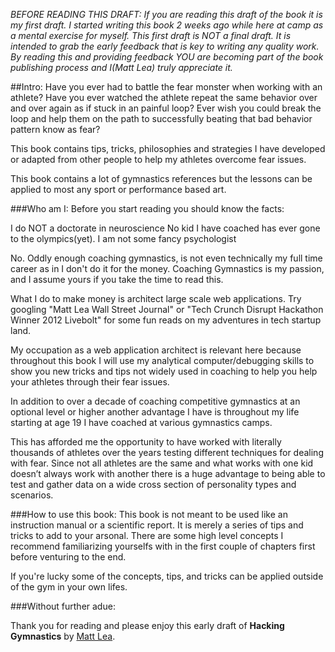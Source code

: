 _BEFORE READING THIS DRAFT: If you are reading this draft of the book it is my first draft. I started writing this book 2 weeks ago while here at camp as a mental exercise for myself. This first draft is NOT a final draft. It is intended to grab the early feedback that is key to writing any quality work. By reading this and providing feedback YOU are becoming part of the book publishing process and I(Matt Lea) truly appreciate it._


##Intro:
Have you ever had to battle the fear monster when working with an athlete? Have you ever watched the athlete repeat the same behavior over and over again as if stuck in an painful loop? Ever wish you could break the loop and help them on the path to successfully beating that bad behavior pattern know as fear?

This book contains tips, tricks, philosophies and strategies I have developed or adapted from other people to help my athletes overcome fear issues. 

This book contains a lot of gymnastics references but the lessons can be applied to most any sport or performance based art.

###Who am I:
Before you start reading you should know the facts:

 I do NOT a doctorate in neuroscience
No kid I have coached has ever gone to the olympics(yet).
I am not some fancy psychologist

No. Oddly enough coaching gymnastics, is not even technically my full time career as in I don't do it for the money. Coaching Gymnastics is my passion, and I assume yours if you take the time to read this.

What I do to make money is architect large scale web applications. Try googling "Matt Lea Wall Street Journal" or "Tech Crunch Disrupt Hackathon Winner 2012 Livebolt" for some fun reads on my adventures in tech startup land.

My occupation as a web application architect is relevant here because throughout this book I will use my analytical computer/debugging skills to show you new tricks and tips not widely used in coaching to help you help your athletes through their fear issues.

In addition to over a decade of coaching competitive gymnastics at an optional level or higher another advantage I have is throughout my life starting at age 19 I have coached at various gymnastics camps. 

This has afforded me the opportunity to have worked with literally thousands of athletes over the years testing different techniques for dealing with fear. Since not all athletes are the same and what works with one kid doesn’t always work with another there is a huge advantage to being able to test and gather data on a wide cross section of personality types and scenarios.


###How to use this book:
This book is not meant to be used like an instruction manual or a scientific report. It is merely a series of tips and tricks to add to your arsonal. There are some high level concepts I recommend familiarizing yourselfs with in the first couple of chapters first before venturing to the end.

If you're lucky some of the concepts, tips, and tricks can be applied outside of the gym in your own lifes.

###Without further adue:

Thank you for reading and please enjoy this early draft of **Hacking Gymnastics** by [Matt Lea](http://shiporgetoffthepot.com?utm_source=hacking_gymnastics).


